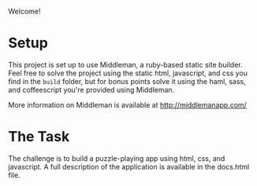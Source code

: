 Welcome!

# Setup

This project is set up to use Middleman, a ruby-based static site
builder. Feel free to solve the project using the static html,
javascript, and css you find in the `build` folder, but for bonus points
solve it using the haml, sass, and coffeescript you're provided using
Middleman.

More information on Middleman is available at http://middlemanapp.com/

# The Task

The challenge is to build a puzzle-playing app using html, css, and
javascript. A full description of the application is available in the
docs.html file. 
